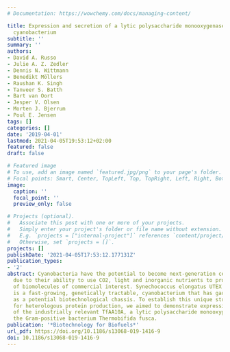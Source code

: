 ```yaml
---
# Documentation: https://wowchemy.com/docs/managing-content/

title: Expression and secretion of a lytic polysaccharide monooxygenase by a fast-growing
  cyanobacterium
subtitle: ''
summary: ''
authors:
- David A. Russo
- Julie A. Z. Zedler
- Dennis N. Wittmann
- Benedikt Möllers
- Raushan K. Singh
- Tanveer S. Batth
- Bart van Oort
- Jesper V. Olsen
- Morten J. Bjerrum
- Poul E. Jensen
tags: []
categories: []
date: '2019-04-01'
lastmod: 2021-04-05T19:53:12+02:00
featured: false
draft: false

# Featured image
# To use, add an image named `featured.jpg/png` to your page's folder.
# Focal points: Smart, Center, TopLeft, Top, TopRight, Left, Right, BottomLeft, Bottom, BottomRight.
image:
  caption: ''
  focal_point: ''
  preview_only: false

# Projects (optional).
#   Associate this post with one or more of your projects.
#   Simply enter your project's folder or file name without extension.
#   E.g. `projects = ["internal-project"]` references `content/project/deep-learning/index.md`.
#   Otherwise, set `projects = []`.
projects: []
publishDate: '2021-04-05T17:53:12.177131Z'
publication_types:
- '2'
abstract: Cyanobacteria have the potential to become next-generation cell factories
  due to their ability to use CO2, light and inorganic nutrients to produce a range
  of biomolecules of commercial interest. Synechococcus elongatus UTEX 2973, in particular,
  is a fast-growing, genetically tractable, cyanobacterium that has garnered attention
  as a potential biotechnological chassis. To establish this unique strain as a host
  for heterologous protein production, we aimed to demonstrate expression and secretion
  of the industrially relevant TfAA10A, a lytic polysaccharide monooxygenase from
  the Gram-positive bacterium Thermobifida fusca.
publication: '*Biotechnology for Biofuels*'
url_pdf: https://doi.org/10.1186/s13068-019-1416-9
doi: 10.1186/s13068-019-1416-9
---
```

